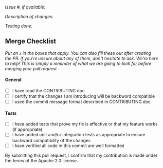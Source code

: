 *Issue #, if available:*

*Description of changes:*

*Testing done:*

## Merge Checklist

_Put an `x` in the boxes that apply. You can also fill these out after creating the PR. If you're unsure about any of them, don't hesitate to ask. We're here to help! This is simply a reminder of what we are going to look for before merging your pull request._

#### General

- [ ] I have read the CONTRIBUTING doc
- [ ] I certify that the changes I am introducing will be backword compatible
- [ ] I used the commit message format described in CONTRIBUTING doc

#### Tests

- [ ] I have added tests that prove my fix is effective or that my feature works (if appropriate)
- [ ] I have added unit and/or integration tests as appropriate to ensure backward compatibility of the changes
- [ ] I have verified all code in this commit are well formatted

By submitting this pull request, I confirm that my contribution is made under the terms of the Apache 2.0 license.
